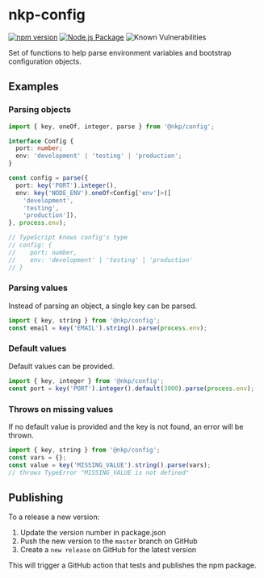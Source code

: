# nkp-config

[![npm version](https://badge.fury.io/js/%40nkp%2Fconfig.svg)](https://www.npmjs.com/package/@nkp/config)
[![Node.js Package](https://github.com/NickKelly1/nkp-config/actions/workflows/release.yml/badge.svg)](https://github.com/NickKelly1/nkp-config/actions/workflows/release.yml)
![Known Vulnerabilities](https://snyk.io/test/github/nickkelly1/nkp-config/badge.svg)

Set of functions to help parse environment variables and bootstrap configuration objects.

## Examples

### Parsing objects

```ts
import { key, oneOf, integer, parse } from '@nkp/config';

interface Config {
  port: number;
  env: 'development' | 'testing' | 'production';
}

const config = parse({
  port: key('PORT').integer(),
  env: key('NODE_ENV').oneOf<Config['env']>([
    'development',
    'testing',
    'production']),
}, process.env);

// TypeScript knows config's type
// config: {
//    port: number,
//    env: 'development' | 'testing' | 'production'
// }
```

### Parsing values

Instead of parsing an object, a single key can be parsed.

```ts
import { key, string } from '@nkp/config';
const email = key('EMAIL').string().parse(process.env);
```

### Default values

Default values can be provided.

```ts
import { key, integer } from '@nkp/config';
const port = key('PORT').integer().default(3000).parse(process.env);
```

### Throws on missing values

If no default value is provided and the key is not found, an error will be thrown.

```ts
import { key, string } from '@nkp/config';
const vars = {};
const value = key('MISSING_VALUE').string().parse(vars);
// throws TypeError "MISSING_VALUE is not defined"
```

## Publishing

To a release a new version:

1. Update the version number in package.json
2. Push the new version to the `master` branch on GitHub
3. Create a `new release` on GitHub for the latest version

This will trigger a GitHub action that tests and publishes the npm package.
